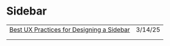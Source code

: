 # Sidebar

|                                                                                                                          |         |
| ------------------------------------------------------------------------------------------------------------------------ | ------- |
| [Best UX Practices for Designing a Sidebar](https://uxplanet.org/best-ux-practices-for-designing-a-sidebar-9174ee0ecaa2) | 3/14/25 |
|                                                                                                                          |         |
|                                                                                                                          |         |

